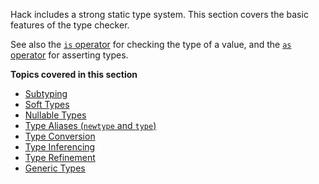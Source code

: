 Hack includes a strong static type system. This section covers the
basic features of the type checker.

See also the [`is` operator](../expressions-and-operators/is.md) for
checking the type of a value, and the [`as` operator](../expressions-and-operators/as.md)
for asserting types.

**Topics covered in this section**

* [Subtyping](supertypes-and-subtypes.md)
* [Soft Types](soft-types.md)
* [Nullable Types](nullable-types.md)
* [Type Aliases (`newtype` and `type`)](type-aliases.md)
* [Type Conversion](type-conversion.md)
* [Type Inferencing](type-inferencing.md)
* [Type Refinement](type-refinement.md)
* [Generic Types](generic-types.md)
